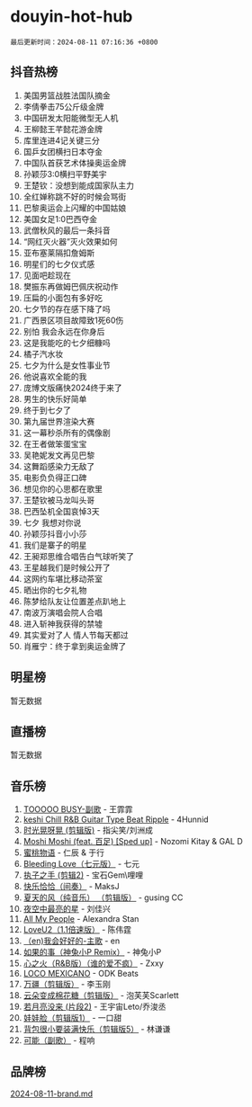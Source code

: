 # douyin-hot-hub

`最后更新时间：2024-08-11 07:16:36 +0800`

## 抖音热榜

1. 美国男篮战胜法国队摘金
1. 李倩拳击75公斤级金牌
1. 中国研发太阳能微型无人机
1. 王柳懿王芊懿花游金牌
1. 库里连进4记关键三分
1. 国乒女团横扫日本夺金
1. 中国队首获艺术体操奥运金牌
1. 孙颖莎3:0横扫平野美宇
1. 王楚钦：没想到能成国家队主力
1. 全红婵称跳不好的时候会骂街
1. 巴黎奥运会上闪耀的中国姑娘
1. 美国女足1:0巴西夺金
1. 武僧秋风的最后一条抖音
1. “网红灭火器”灭火效果如何
1. 亚布塞莱隔扣詹姆斯
1. 明星们的七夕仪式感
1. 见面吧趁现在
1. 樊振东再做姆巴佩庆祝动作
1. 压扁的小面包有多好吃
1. 七夕节的存在感下降了吗
1. 广西景区项目故障致1死60伤
1. 别怕 我会永远在你身后
1. 这是我能吃的七夕细糠吗
1. 橘子汽水妆
1. 七夕为什么是女性事业节
1. 他说喜欢全能的我
1. 庞博文版痛快2024终于来了
1. 男生的快乐好简单
1. 终于到七夕了
1. 第九届世界渲染大赛
1. 这一幕秒杀所有的偶像剧
1. 在王者做笨蛋宝宝
1. 吴艳妮发文再见巴黎
1. 这舞蹈感染力无敌了
1. 电影负负得正口碑
1. 想见你的心思都在歌里
1. 王楚钦被马龙叫头哥
1. 巴西坠机全国哀悼3天
1. 七夕 我想对你说
1. 孙颖莎抖音小小莎
1. 我们是寨子的明星
1. 王昶郑思维合唱告白气球听笑了
1. 王星越我们是时候公开了
1. 这网约车堪比移动茶室
1. 晒出你的七夕礼物
1. 陈梦给队友让位置差点趴地上
1. 南波万演唱会院人合唱
1. 进入斩神我获得的禁墟
1. 其实爱对了人 情人节每天都过
1. 肖雁宁：终于拿到奥运金牌了

## 明星榜

暂无数据

## 直播榜

暂无数据

## 音乐榜

1. [TOOOOO BUSY-副歌](https://sf5-hl-cdn-tos.douyinstatic.com/obj/tos-cn-ve-2774/o0fmjGZetNDjSM5EimFs2QlzBg30YgByJMRQrC) - 王霏霏
1. [keshi Chill R&B Guitar Type Beat Ripple](https://sf3-cdn-tos.douyinstatic.com/obj/tos-cn-ve-2774/okQIfmitAB3HpgZQo0YCEFEACcDhQngn0fkFIC) - 4Hunnid
1. [时光晃呀晃 (剪辑版)](https://sf3-cdn-tos.douyinstatic.com/obj/tos-cn-ve-2774/o8ACeQem3gwI1x3GIYGAfKG0LJebKFRJDwRwyW) - 指尖笑/刘洲成
1. [Moshi Moshi (feat. 百足) [Sped up]](https://sf6-cdn-tos.douyinstatic.com/obj/tos-cn-ve-2774/ocCPFQcXJLeroaIdQLIGAoeeYM3OAUYGDguHXz) - Nozomi Kitay & GAL D
1. [蜜桃物语](https://sf5-hl-cdn-tos.douyinstatic.com/obj/tos-cn-ve-2774/oIhOSCZtIACtYU4XQkngiW9kCBfVD1Fz9IYeqL) - 仁辰 & 于行
1. [Bleeding Love（七元版）](https://sf3-cdn-tos.douyinstatic.com/obj/tos-cn-ve-2774/oEgC9eZFHQ1MfSRnrfkzFp8AayDWqAQMABBgUs) - 七元
1. [执子之手 (剪辑2)](https://sf5-hl-cdn-tos.douyinstatic.com/obj/tos-cn-ve-2774/oUoZLQjCc31XzqsBnBQUNgeKtYPBcgbFDwtfcu) - 宝石Gem\哩哩
1. [快乐恰恰（间奏）](https://sf5-hl-cdn-tos.douyinstatic.com/obj/tos-cn-ve-2774/oMesum3HvWQXJxuMFeVYzf54o2QzH5aEBPOCAn) - MaksJ
1. [夏天的风（纯音乐） （剪辑版）](https://sf3-cdn-tos.douyinstatic.com/obj/tos-cn-ve-2774/oUzLjBZZFQAoNRmGokEeD5zfQCObp6UeFAnTa6) - gusing CC
1. [夜空中最亮的星](https://sf5-hl-cdn-tos.douyinstatic.com/obj/tos-cn-ve-2774/o4IfgGwqqnFeXEMGaS8JBzJAdayAaCeoxqbjCD) - 刘佳兴
1. [All My People](https://sf3-cdn-tos.douyinstatic.com/obj/tos-cn-ve-2774/c7773e6b7c3f4bd9b26cd85b0cfa4eff) - Alexandra Stan
1. [LoveU2（1.1倍速版）](https://sf5-hl-cdn-tos.douyinstatic.com/obj/tos-cn-ve-2774/oQMeDffLaEmgMwgCOEMAFCI6INzoFPgWdD0rsa) - 陈伟霆
1. [（en)我会好好的-主歌](https://sf5-hl-cdn-tos.douyinstatic.com/obj/tos-cn-ve-2774/oUrYpIdrvCbA8m8yAZjbMWjUkL6tiinWMkBTs) - en
1. [如果的事（神兔小P Remix）](https://sf5-hl-cdn-tos.douyinstatic.com/obj/tos-cn-ve-2774/okHtAffz3g4ZB0BMQn9iC9BC6AciI3xCmgQTqt) - 神兔小P
1. [心之火（R&B版）（谁的爱不疯）](https://sf5-hl-cdn-tos.douyinstatic.com/obj/tos-cn-ve-2774/okemkEDaIBBE3OosftCgMxlFkLQZRw37t36ZQv) - Zxxy
1. [LOCO MEXICANO](https://sf5-hl-cdn-tos.douyinstatic.com/obj/tos-cn-ve-2774/owxVoxJorA4ILBfsMAjU6t7O1xW9w0tS7EYzh6) - ODK Beats
1. [万疆（剪辑版）](https://sf5-hl-cdn-tos.douyinstatic.com/obj/tos-cn-ve-2774/ooG7oVgFlDTelKCjCsTTobQvbdtj1BBQXnfZd8) - 李玉刚
1. [云朵变成棉花糖（剪辑版）](https://sf5-hl-cdn-tos.douyinstatic.com/obj/tos-cn-ve-2774/o8LC84GQLALFfXeyJmh8KE61byVQYMMeAZLfEI) - 泡芙芙Scarlett
1. [若月亮没来 (片段2)](https://sf5-hl-cdn-tos.douyinstatic.com/obj/tos-cn-ve-2774/ocQavLLjkCOeDxGyYeIMGgNAIwJ0QXE1Ve3Fzv) - 王宇宙Leto/乔浚丞
1. [娃娃脸（剪辑版1）](https://sf5-hl-cdn-tos.douyinstatic.com/obj/tos-cn-ve-2774/oIimSCgQoNUePTAZ1Ba7TeADY4KetGYsVFeaaB) - 一口甜
1. [背包很小要装满快乐（剪辑版5）](https://sf3-cdn-tos.douyinstatic.com/obj/tos-cn-ve-2774/oUqSJIiBjw2pxsBAiQRmkbZGJrlGCMBPpIW90) - 林谦谦
1. [可能（副歌）](https://sf5-hl-cdn-tos.douyinstatic.com/obj/tos-cn-ve-2774/cde1731888894259b333569393c2fb51) - 程响

## 品牌榜

[2024-08-11-brand.md](2024-08-11-brand.md)
